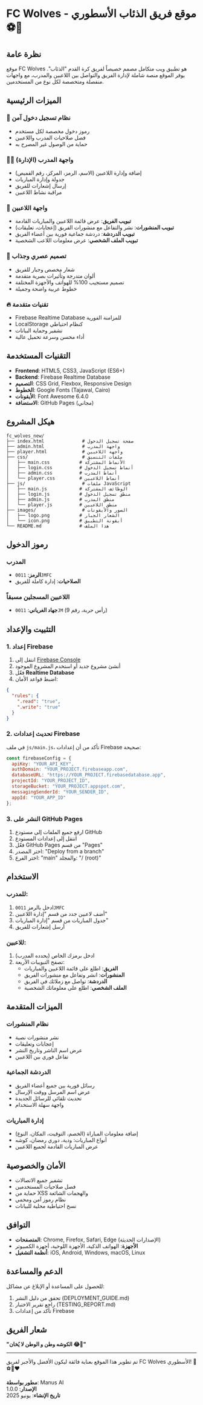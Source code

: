 # FC Wolves - موقع فريق الذئاب الأسطوري ⚽🐺

## نظرة عامة

موقع FC Wolves هو تطبيق ويب متكامل مصمم خصيصاً لفريق كرة القدم "الذئاب". يوفر الموقع منصة شاملة لإدارة الفريق والتواصل بين اللاعبين والمدرب، مع واجهات منفصلة ومتخصصة لكل نوع من المستخدمين.

## الميزات الرئيسية

### 🔐 نظام تسجيل دخول آمن
- رموز دخول مخصصة لكل مستخدم
- فصل صلاحيات المدرب واللاعبين
- حماية من الوصول غير المصرح به

### 👨‍💼 واجهة المدرب (الإدارة)
- إضافة وإدارة اللاعبين (الاسم، الرمز، المركز، رقم القميص)
- جدولة وإدارة المباريات
- إرسال إشعارات للفريق
- مراقبة نشاط اللاعبين

### 👥 واجهة اللاعبين
- **تبويب الفريق**: عرض قائمة اللاعبين والمباريات القادمة
- **تبويب المنشورات**: نشر والتفاعل مع منشورات الفريق (إعجابات، تعليقات)
- **تبويب الدردشة**: دردشة جماعية فورية بين أعضاء الفريق
- **تبويب الملف الشخصي**: عرض معلومات اللاعب الشخصية

### 🎨 تصميم عصري وجذاب
- شعار مخصص وجبار للفريق
- ألوان متدرجة وتأثيرات بصرية متقدمة
- تصميم مستجيب 100% للهواتف والأجهزة المختلفة
- خطوط عربية واضحة وجميلة

### 🔥 تقنيات متقدمة
- Firebase Realtime Database للمزامنة الفورية
- LocalStorage كنظام احتياطي
- تشفير وحماية البيانات
- أداء محسن وسرعة تحميل عالية

## التقنيات المستخدمة

- **Frontend**: HTML5, CSS3, JavaScript (ES6+)
- **Backend**: Firebase Realtime Database
- **التصميم**: CSS Grid, Flexbox, Responsive Design
- **الخطوط**: Google Fonts (Tajawal, Cairo)
- **الأيقونات**: Font Awesome 6.4.0
- **الاستضافة**: GitHub Pages (مجاني)

## هيكل المشروع

```
fc_wolves_new/
├── index.html              # صفحة تسجيل الدخول
├── admin.html              # واجهة المدرب
├── player.html             # واجهة اللاعبين
├── css/                    # ملفات التنسيق
│   ├── main.css           # الأنماط المشتركة
│   ├── login.css          # أنماط تسجيل الدخول
│   ├── admin.css          # أنماط المدرب
│   └── player.css         # أنماط اللاعبين
├── js/                     # ملفات JavaScript
│   ├── main.js            # الوظائف المشتركة
│   ├── login.js           # منطق تسجيل الدخول
│   ├── admin.js           # منطق المدرب
│   └── player.js          # منطق اللاعبين
├── images/                 # الصور والأيقونات
│   ├── logo.png           # الشعار الجبار
│   └── icon.png           # أيقونة التطبيق
└── README.md              # هذا الملف
```

## رموز الدخول

### المدرب
- **الرمز**: `0011JMFC`
- **الصلاحيات**: إدارة كاملة للفريق

### اللاعبين المسجلين مسبقاً
- **جهاد الغرياني**: `0011JM` (رأس حربة، رقم 9)

## التثبيت والإعداد

### 1. إعداد Firebase

1. انتقل إلى [Firebase Console](https://console.firebase.google.com)
2. أنشئ مشروع جديد أو استخدم المشروع الموجود
3. فعّل **Realtime Database**
4. اضبط قواعد الأمان:
```json
{
  "rules": {
    ".read": "true",
    ".write": "true"
  }
}
```

### 2. تحديث إعدادات Firebase

في ملف `js/main.js`، تأكد من أن إعدادات Firebase صحيحة:

```javascript
const firebaseConfig = {
  apiKey: "YOUR_API_KEY",
  authDomain: "YOUR_PROJECT.firebaseapp.com",
  databaseURL: "https://YOUR_PROJECT.firebasedatabase.app",
  projectId: "YOUR_PROJECT_ID",
  storageBucket: "YOUR_PROJECT.appspot.com",
  messagingSenderId: "YOUR_SENDER_ID",
  appId: "YOUR_APP_ID"
};
```

### 3. النشر على GitHub Pages

1. ارفع جميع الملفات إلى مستودع GitHub
2. انتقل إلى إعدادات المستودع
3. فعّل GitHub Pages من قسم "Pages"
4. اختر المصدر: "Deploy from a branch"
5. اختر الفرع: "main" والمجلد: "/ (root)"

## الاستخدام

### للمدرب:
1. ادخل بالرمز `0011JMFC`
2. أضف لاعبين جدد من قسم "إدارة اللاعبين"
3. جدول المباريات من قسم "إدارة المباريات"
4. أرسل إشعارات للفريق

### للاعبين:
1. ادخل برمزك الخاص (يحدده المدرب)
2. تصفح التبويبات الأربعة:
   - **الفريق**: اطلع على قائمة اللاعبين والمباريات
   - **المنشورات**: انشر وتفاعل مع منشورات الفريق
   - **الدردشة**: تواصل مع زملائك في الفريق
   - **الملف الشخصي**: اطلع على معلوماتك الشخصية

## الميزات المتقدمة

### نظام المنشورات
- نشر منشورات نصية
- إعجابات وتعليقات
- عرض اسم الناشر وتاريخ النشر
- تفاعل فوري بين اللاعبين

### الدردشة الجماعية
- رسائل فورية بين جميع أعضاء الفريق
- عرض اسم المرسل ووقت الإرسال
- تحديث تلقائي للرسائل الجديدة
- واجهة سهلة الاستخدام

### إدارة المباريات
- إضافة معلومات المباراة (الخصم، التوقيت، المكان، النوع)
- أنواع المباريات: ودية، دوري رمضان، كوشه
- عرض المباريات القادمة لجميع اللاعبين

## الأمان والخصوصية

- تشفير جميع الاتصالات
- فصل صلاحيات المستخدمين
- حماية من XSS والهجمات الشائعة
- نظام رموز آمن ومحمي
- نسخ احتياطية محلية للبيانات

## التوافق

- **المتصفحات**: Chrome, Firefox, Safari, Edge (الإصدارات الحديثة)
- **الأجهزة**: الهواتف الذكية، الأجهزة اللوحية، أجهزة الكمبيوتر
- **أنظمة التشغيل**: iOS, Android, Windows, macOS, Linux

## الدعم والمساعدة

للحصول على المساعدة أو الإبلاغ عن مشاكل:
1. تحقق من دليل النشر (DEPLOYMENT_GUIDE.md)
2. راجع تقرير الاختبار (TESTING_REPORT.md)
3. تأكد من إعدادات Firebase

## شعار الفريق

**"الكوشه وطن و الوطن لا يُخان 😂💪"**

---

تم تطوير هذا الموقع بعناية فائقة ليكون الأفضل والأجبر لفريق FC Wolves الأسطوري! 🐺⚽❤️‍🔥

**مطور بواسطة**: Manus AI  
**الإصدار**: 1.0.0  
**تاريخ الإنشاء**: يونيو 2025

